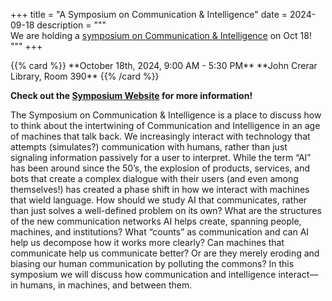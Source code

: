 +++
title = "A Symposium on Communication & Intelligence"
date = 2024-09-18
description = """\
We are holding a [symposium on Communication & Intelligence](https://ci.cs.uchicago.edu/symposium/) on Oct 18!\
"""
+++

<p>
{{% card %}}
**October 18th, 2024, 9:00 AM - 5:30 PM**   
**John Crerar Library, Room 390**
{{% /card %}}
</p>

**Check out the [Symposium Website](https://ci.cs.uchicago.edu/symposium/) for more information!**

The Symposium on Communication & Intelligence is a place to discuss how to think about the intertwining of Communication and Intelligence in an age of machines that talk back. We increasingly interact with technology that attempts (simulates?) communication with humans, rather than just signaling information passively for a user to interpret. While the term “AI” has been around since the 50’s, the explosion of products, services, and bots that create a complex dialogue with their users (and even among themselves!) has created a phase shift in how we interact with machines that wield language. How should we study AI that communicates, rather than just solves a well-defined problem on its own? What are the structures of the new communication networks AI helps create, spanning people, machines, and institutions? What “counts” as communication and can AI help us decompose how it works more clearly? Can machines that communicate help us communicate better? Or are they merely eroding and biasing our human communication by polluting the commons? In this symposium we will discuss how communication and intelligence interact—in humans, in machines, and between them.